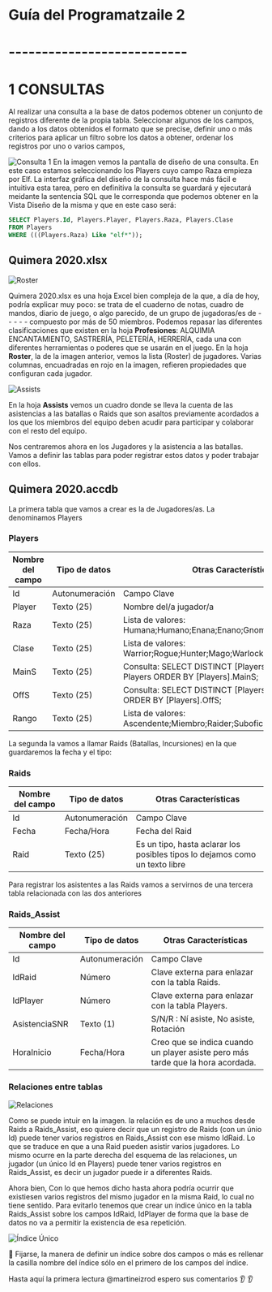 # Guía del Programatzaile 2
# ---------------------------

# 1 CONSULTAS

Al realizar una consulta a la base de datos podemos obtener un conjunto de registros diferente de la propia tabla. Seleccionar algunos de los campos, dando a los datos obtenidos el formato que se precise, definir uno o más criterios para aplicar un filtro sobre los datos a obtener, ordenar los registros por uno o varios campos,

![Consulta 1](/images/Consulta01.png)
En la imagen vemos la pantalla de diseño de una consulta. En este caso estamos seleccionando los Players cuyo campo Raza empieza por Elf. La interfaz gráfica del diseño de la consulta hace más fácil e intuitiva esta tarea, pero en definitiva la consulta se guardará y ejecutará meidante la sentencia SQL que le corresponda que podemos obtener en la Vista Diseño de la misma y que en este caso será:

```SQL
SELECT Players.Id, Players.Player, Players.Raza, Players.Clase
FROM Players
WHERE (((Players.Raza) Like "elf*"));
```


## Quimera 2020.xlsx
![Roster](/images/Roster.png)

Quimera 2020.xlsx es una hoja Excel bien compleja de la que, a día de hoy, podría explicar muy poco: se trata de el cuaderno de notas, cuadro de mandos, diario de juego, o algo parecido, de un grupo de jugadoras/es de - - - - - compuesto por más de 50 miembros. Podemos repasar las diferentes clasificaciones que existen en la hoja **Profesiones**: ALQUIMIA ENCANTAMIENTO, SASTRERÍA, PELETERÍA, HERRERÍA, cada una con diferentes herramientas o poderes que se usarán en el juego.
En la hoja **Roster**, la de la imagen anterior, vemos la lista (Roster) de jugadores. Varias columnas, encuadradas en rojo en la imagen, refieren propiedades que configuran cada jugador. 

![Assists](/images/Assists.png)

En la hoja **Assists** vemos un cuadro donde se lleva la cuenta de las asistencias a las batallas o Raids que son asaltos previamente acordados a los que los miembros del equipo deben acudir para participar y colaborar con el resto del equipo. 

Nos centraremos ahora en los Jugadores y la asistencia a las batallas. Vamos a definir las tablas para poder registrar estos datos y poder trabajar con ellos.

## Quimera 2020.accdb

La primera tabla que vamos a crear es la de Jugadores/as. La denominamos Players

### Players
Nombre del campo | Tipo de datos | Otras Características
------------ | ------------- | -------------
Id | Autonumeración | Campo Clave
Player | Texto (25) | Nombre del/a jugador/a
Raza | Texto (25) | Lista de valores: Humana;Humano;Enana;Enano;Gnoma;Gnomo;Elfa, Elfo
Clase | Texto (25) | Lista de valores: Warrior;Rogue;Hunter;Mago;Warlock;Druida;Priest;Paladin
MainS | Texto (25) | Consulta: SELECT DISTINCT [Players].MainS FROM Players ORDER BY [Players].MainS; 
OffS | Texto (25) | Consulta: SELECT DISTINCT [Players].OffS FROM Players ORDER BY [Players].OffS; 
Rango | Texto (25) | Lista de valores: Ascendente;Miembro;Raider;Suboficial;Oficial

La segunda la vamos a llamar Raids (Batallas, Incursiones) en la que guardaremos la fecha y el tipo:

### Raids
Nombre del campo | Tipo de datos | Otras Características
------------ | ------------- | -------------
Id | Autonumeración | Campo Clave
Fecha | Fecha/Hora | Fecha del Raid
Raid | Texto (25) | Es un tipo, hasta aclarar los posibles tipos lo dejamos como un texto libre

Para registrar los asistentes a las Raids vamos a servirnos de una tercera tabla relacionada con las dos anteriores

### Raids_Assist
Nombre del campo | Tipo de datos | Otras Características
------------ | ------------- | -------------
Id | Autonumeración | Campo Clave
IdRaid | Número | Clave externa para enlazar con la tabla Raids.
IdPlayer | Número | Clave externa para enlazar con la tabla Players.
AsistenciaSNR | Texto (1) | S/N/R : Ní asiste, No asiste, Rotación
HoraInicio | Fecha/Hora | Creo que se indica cuando un player asiste pero más tarde que la hora acordada.

### Relaciones entre tablas

![Relaciones](/images/RelacionesTablas.png)

Como se puede intuir en la imagen. la relación es de uno a muchos desde Raids a Raids_Assist, eso quiere decir que un registro de Raids (con un únio Id) puede tener varios registros en Raids_Assist con ese mismo IdRaid. Lo que se traduce en que a una Raid pueden asistir varios jugadores. Lo mismo ocurre en la parte derecha del esquema de las relaciones, un jugador (un único Id en Players) puede tener varios registros en Raids_Assist, es decir un jugador puede ir a diferentes Raids.

Ahora bien, Con lo que hemos dicho hasta ahora podría ocurrir que existiesen varios registros del mismo jugador en la misma Raid, lo cual no tiene sentido. Para evitarlo tenemos que crear un índice único en la tabla Raids_Assist sobre los campos IdRaid, IdPlayer de forma que la base de datos no va a permitir la existencia de esa repetición.

![Índice Único](/images/IndiceUnico.png)

:eyes: Fijarse, la manera de definir un índice sobre dos campos o más es rellenar la casilla nombre del índice sólo en el primero de los campos del índice.

Hasta aquí la primera lectura @martineizrod espero sus comentarios :ear: :ear:
